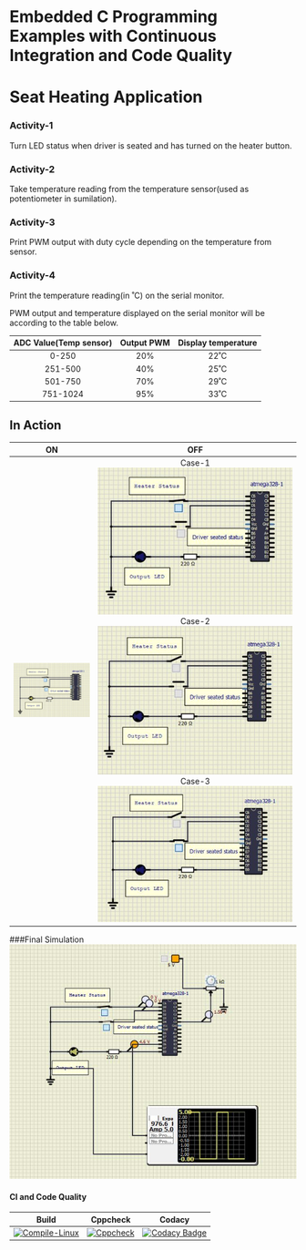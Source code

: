 # Embedded C Programming Examples with Continuous Integration and Code Quality

# Seat Heating Application 

### Activity-1
Turn LED status when driver is seated and has turned on the heater button.

### Activity-2
Take temperature reading from the temperature sensor(used as potentiometer in sumilation).

### Activity-3 
Print PWM output with duty cycle depending on the temperature from sensor.

### Activity-4
Print the temperature reading(in ˚C) on the serial monitor.

PWM output and temperature displayed on the serial monitor will be according to the table below.

| ADC Value(Temp sensor) | Output PWM |  Display temperature |
|:----------------------------:|:---------------:|:-----------------------:|
|  0-250 | 20% | 22˚C |
| 251-500 | 40% | 25˚C |
| 501-750 | 70% | 29˚C |
| 751-1024 | 95% | 33˚C |

## In Action
|ON|OFF|
|:--:|:--:|
|![ON](simulation/LED_ON.JPG)|Case-1![OFF](simulation/Case-1_LED_OFF.JPG) Case-2 ![OFF](simulation/Case-2_LED_OFF.JPG) Case-3 ![OFF](simulation/Case-3_LED_OFF.JPG)|

###Final Simulation
![Final Output](simulation/final_output.JPG)
#### CI and Code Quality

|Build|Cppcheck|Codacy|
|:--:|:--:|:--:|
|[![Compile-Linux](https://github.com/saikusal/embedded_project/actions/workflows/Compile.yml/badge.svg)](https://github.com/saikusal/embedded_project/actions/workflows/Compile.yml)|[![Cppcheck](https://github.com/saikusal/embedded_project/actions/workflows/CodeQulaity.yml/badge.svg)](https://github.com/saikusal/embedded_project/actions/workflows/CodeQulaity.yml)|[![Codacy Badge](https://app.codacy.com/project/badge/Grade/1a8b92ef0e6647a7ae6d12ce3e5bd370)](https://www.codacy.com/gh/saikusal/embedded_project/dashboard?utm_source=github.com&amp;utm_medium=referral&amp;utm_content=saikusal/embedded_project&amp;utm_campaign=Badge_Grade)|
